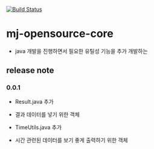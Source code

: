 [![Build Status](https://app.travis-ci.com/MJ-Youn/mj-opensource-core.svg?branch=main)](https://app.travis-ci.com/MJ-Youn/mj-opensource-core)

# mj-opensource-core
 - java 개발을 진행하면서 필요한 유틸성 기능을 추가 개발하는 


## release note
### 0.0.1
 + Result.java 추가
  - 결과 데이터를 넣기 위한 객체
 + TimeUtils.java 추가
  - 시간 관련된 데이터를 보기 좋게 출력하기 위한 객체 
